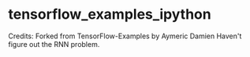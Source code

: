 # tensorflow_examples_ipython
Credits: Forked from TensorFlow-Examples by Aymeric Damien
Haven't figure out the RNN problem.

